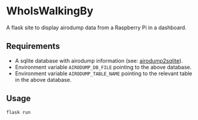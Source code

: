 # WhoIsWalkingBy
A flask site to display airodump data from a Raspberry Pi in a dashboard.

## Requirements
* A sqlite database with airodump information (see: [airodump2sqlite](https://github.com/rjulian/airodump2sqlite/)).
* Environment variable `AIRODUMP_DB_FILE` pointing to the above database. 
* Environment variable `AIRODUMP_TABLE_NAME` pointing to the relevant table in the above database.

## Usage
`flask run`
